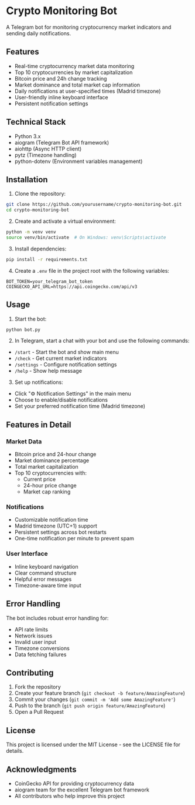 # Crypto Monitoring Bot

A Telegram bot for monitoring cryptocurrency market indicators and sending daily notifications.

## Features

- Real-time cryptocurrency market data monitoring
- Top 10 cryptocurrencies by market capitalization
- Bitcoin price and 24h change tracking
- Market dominance and total market cap information
- Daily notifications at user-specified times (Madrid timezone)
- User-friendly inline keyboard interface
- Persistent notification settings

## Technical Stack

- Python 3.x
- aiogram (Telegram Bot API framework)
- aiohttp (Async HTTP client)
- pytz (Timezone handling)
- python-dotenv (Environment variables management)

## Installation

1. Clone the repository:
```bash
git clone https://github.com/yourusername/crypto-monitoring-bot.git
cd crypto-monitoring-bot
```

2. Create and activate a virtual environment:
```bash
python -m venv venv
source venv/bin/activate  # On Windows: venv\Scripts\activate
```

3. Install dependencies:
```bash
pip install -r requirements.txt
```

4. Create a `.env` file in the project root with the following variables:
```
BOT_TOKEN=your_telegram_bot_token
COINGECKO_API_URL=https://api.coingecko.com/api/v3
```

## Usage

1. Start the bot:
```bash
python bot.py
```

2. In Telegram, start a chat with your bot and use the following commands:
- `/start` - Start the bot and show main menu
- `/check` - Get current market indicators
- `/settings` - Configure notification settings
- `/help` - Show help message

3. Set up notifications:
- Click "⚙️ Notification Settings" in the main menu
- Choose to enable/disable notifications
- Set your preferred notification time (Madrid timezone)

## Features in Detail

### Market Data
- Bitcoin price and 24-hour change
- Market dominance percentage
- Total market capitalization
- Top 10 cryptocurrencies with:
  - Current price
  - 24-hour price change
  - Market cap ranking

### Notifications
- Customizable notification time
- Madrid timezone (UTC+1) support
- Persistent settings across bot restarts
- One-time notification per minute to prevent spam

### User Interface
- Inline keyboard navigation
- Clear command structure
- Helpful error messages
- Timezone-aware time input

## Error Handling

The bot includes robust error handling for:
- API rate limits
- Network issues
- Invalid user input
- Timezone conversions
- Data fetching failures

## Contributing

1. Fork the repository
2. Create your feature branch (`git checkout -b feature/AmazingFeature`)
3. Commit your changes (`git commit -m 'Add some AmazingFeature'`)
4. Push to the branch (`git push origin feature/AmazingFeature`)
5. Open a Pull Request

## License

This project is licensed under the MIT License - see the LICENSE file for details.

## Acknowledgments

- CoinGecko API for providing cryptocurrency data
- aiogram team for the excellent Telegram bot framework
- All contributors who help improve this project 